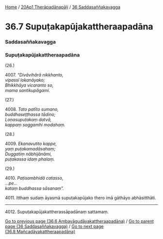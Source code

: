 
[Home](/) / [20Ap1 Therāpadānapāḷi](../../20Ap1.md) / [36 Saddasaññakavagga](../36.md)

# 36.7 Supuṭakapūjakattheraapadāna

### Saddasaññakavagga

### Supuṭakapūjakattheraapadāna

(26.)

4007\. _“Divāvihārā nikkhanto,_  
_vipassī lokanāyako;_  
_Bhikkhāya vicaranto so,_  
_mama santikupāgami._  


(27.)

4008\. _Tato patīto sumano,_  
_buddhaseṭṭhassa tādino;_  
_Loṇasupuṭakaṃ datvā,_  
_kappaṃ saggamhi modahaṃ._  


(28.)

4009\. _Ekanavutito kappe,_  
_yaṃ puṭakamadāsahaṃ;_  
_Duggatiṃ nābhijānāmi,_  
_puṭakassa idaṃ phalaṃ._  


(29.)

4010\. _Paṭisambhidā catasso,_  
_…pe…_  
_kataṃ buddhassa sāsanaṃ”._  


4011\. Itthaṃ sudaṃ āyasmā supuṭakapūjako thero imā gāthāyo abhāsitthāti.

---

4012\. Supuṭakapūjakattherassāpadānaṃ sattamaṃ.



[Go to previous page (36.6 Ambayāgudāyakattheraapadāna)](36.6.md) / [Go to parent page (36 Saddasaññakavagga)](../36.md) / [Go to next page (36.8 Mañcadāyakattheraapadāna)](36.8.md)


